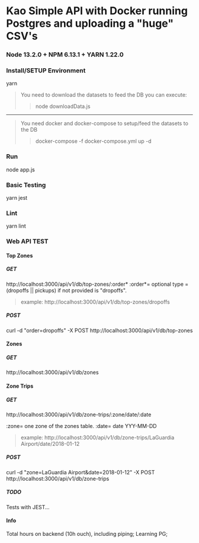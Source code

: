 # Kao Simple API with Docker running Postgres and uploading a "huge" CSV's

### Node 13.2.0 + NPM 6.13.1 + YARN 1.22.0


### Install/SETUP Environment

yarn

>You need to download the datasets to feed the DB
you can execute:
>>node downloadData.js
---
>You need docker and docker-compose to setup/feed the datasets to the DB
>>docker-compose -f docker-compose.yml up -d

### Run
node app.js 

### Basic Testing
yarn jest

### Lint
yarn lint

### Web API TEST 

#### Top Zones 
##### GET
http://localhost:3000/api/v1/db/top-zones/:order*
:order*= optional type = (dropoffs || pickups) if not provided is "dropoffs".

>example: http://localhost:3000/api/v1/db/top-zones/dropoffs

##### POST
curl -d "order=dropoffs" -X POST http://localhost:3000/api/v1/db/top-zones

#### Zones 
##### GET
http://localhost:3000/api/v1/db/zones

#### Zone Trips 
##### GET
http://localhost:3000/api/v1/db/zone-trips/:zone/date/:date

:zone= one zone of the zones table.
:date= date YYY-MM-DD

>example: http://localhost:3000/api/v1/db/zone-trips/LaGuardia Airport/date/2018-01-12

##### POST
curl -d "zone=LaGuardia Airport&date=2018-01-12" -X POST http://localhost:3000/api/v1/db/zone-trips

##### TODO
Tests with JEST...
 
 #### Info
Total hours on backend (10h ouch), including piping; Learning PG;
